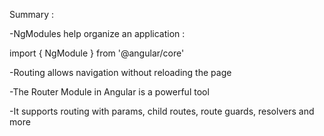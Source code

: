 Summary :

-NgModules help organize an application : 

import { NgModule } from '@angular/core'


-Routing allows navigation without reloading the page

-The Router Module in Angular is a powerful tool

-It supports routing with params, child routes, 
route guards, resolvers and more
